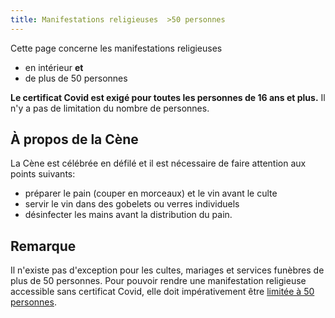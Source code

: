 ```yaml
---
title: Manifestations religieuses  >50 personnes
---
```


Cette page concerne les manifestations religieuses

- en intérieur **et**
- de plus de 50 personnes

**Le certificat Covid est exigé pour toutes les personnes de 16 ans et plus.**
Il n'y a pas de limitation du nombre de personnes.

## À propos de la Cène

La Cène est célébrée en défilé et il est nécessaire de faire attention aux points suivants:

- préparer le pain (couper en morceaux) et le vin avant le culte
- servir le vin dans des gobelets ou verres individuels
- désinfecter les mains avant la distribution du pain.

## Remarque

Il n'existe pas d'exception pour les cultes, mariages et services funèbres de plus de 50 personnes.
Pour pouvoir rendre une manifestation religieuse accessible sans certificat Covid, elle doit impérativement être [limitée à 50 personnes](/religieux-moins-50/).